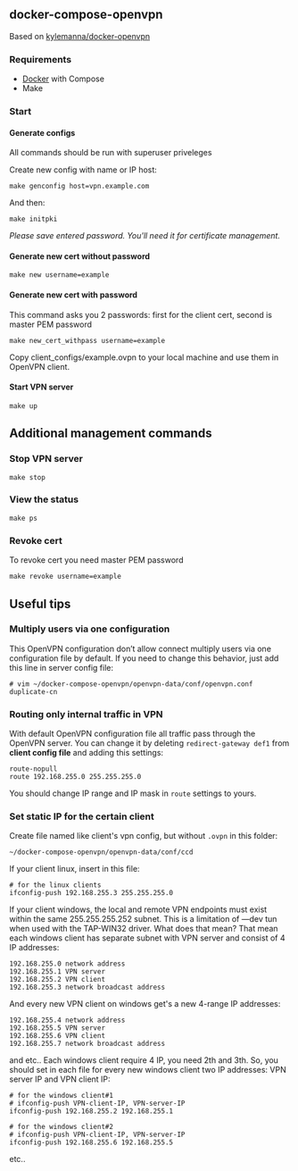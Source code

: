 ## docker-compose-openvpn

Based on [kylemanna/docker-openvpn](https://github.com/kylemanna/docker-openvpn)

### Requirements

* [Docker](https://docs.docker.com/engine/install/) with Compose
* Make

### Start


#### Generate configs

All commands should be run with superuser priveleges

Create new config with name or IP host:

```
make genconfig host=vpn.example.com
```

And then:

```
make initpki
```

*Please save entered password. You'll need it for certificate management.*


#### Generate new cert without password

```
make new username=example
```

#### Generate new cert with password

This command asks you 2 passwords: first for the client cert, second is master PEM password

```
make new_cert_withpass username=example
```

Copy client_configs/example.ovpn to your local machine and use them in OpenVPN client.


#### Start VPN server

```
make up
```

## Additional management commands


### Stop VPN server

```
make stop
```


### View the status

```
make ps
```

### Revoke cert

To revoke cert you need master PEM password

```
make revoke username=example
```


## Useful tips

### Multiply users via one configuration

This OpenVPN configuration don’t allow connect multiply users via one configuration file by default. If you need to change this behavior, just add this line in server config file:
```
# vim ~/docker-compose-openvpn/openvpn-data/conf/openvpn.conf
duplicate-cn
```

### Routing only internal traffic in VPN

With default OpenVPN configuration file all traffic pass through the OpenVPN server. You can change it by deleting `redirect-gateway def1` from **client config file** and adding this settings:

```
route-nopull
route 192.168.255.0 255.255.255.0
```
You should change IP range and IP mask in `route` settings to yours.


### Set static IP for the certain client

Create file named like client's vpn config, but without `.ovpn` in this folder:
```
~/docker-compose-openvpn/openvpn-data/conf/ccd
```

If your client linux, insert in this file:
```
# for the linux clients
ifconfig-push 192.168.255.3 255.255.255.0
```
If your client windows, the local and remote VPN endpoints must exist within the same 255.255.255.252 subnet. This is a limitation of —dev tun when used with the TAP-WIN32 driver. What does that mean? That mean each windows client has separate subnet with VPN server and consist of 4 IP addresses:
```
192.168.255.0 network address
192.168.255.1 VPN server
192.168.255.2 VPN client
192.168.255.3 network broadcast address
```
And every new VPN client on windows get's a new 4-range IP addresses:
```
192.168.255.4 network address
192.168.255.5 VPN server
192.168.255.6 VPN client
192.168.255.7 network broadcast address
```
and etc.. Each windows client require 4 IP, you need 2th and 3th. So, you should set in each file for every new windows client two IP addresses: VPN server IP and VPN client IP:
```
# for the windows client#1 
# ifconfig-push VPN-client-IP, VPN-server-IP 
ifconfig-push 192.168.255.2 192.168.255.1
```
```
# for the windows client#2
# ifconfig-push VPN-client-IP, VPN-server-IP 
ifconfig-push 192.168.255.6 192.168.255.5
```
etc..
